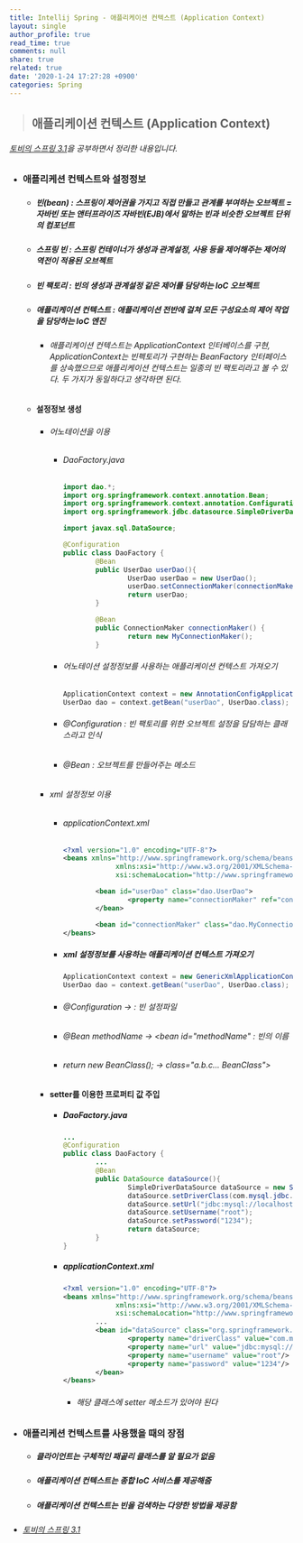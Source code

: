 ```yaml
---
title: Intellij Spring - 애플리케이션 컨텍스트 (Application Context)
layout: single
author_profile: true
read_time: true
comments: null
share: true
related: true
date: '2020-1-24 17:27:28 +0900'
categories: Spring
---
```


> ## 애플리케이션 컨텍스트 (Application Context)

###### [토비의 스프링 3.1]을 공부하면서 정리한 내용입니다.

* ### 애플리케션 컨텍스트와 설정정보
	* ##### 빈(bean) : 스프링이 제어권을 가지고 직접 만들고 관계를 부여하는 오브젝트 = 자바빈 또는 앤터프라이즈 자바빈(EJB)에서 말하는 빈과 비슷한 오브젝트 단위의 컴포넌트
	* ##### 스프링 빈 : 스프링 컨테이너가 생성과 관계설정, 사용 등을 제어해주는 제어의 역전이 적용된 오브젝트
	* ##### 빈 팩토리 : 빈의 생성과 관계설정 같은 제어를 담당하는 IoC 오브젝트 
	* ##### 애플리케이션 컨텍스트 : 애플리케이션 전반에 걸쳐 모든 구성요소의 제어 작업을 담당하는 IoC 엔진
		* ###### 애플리케이션 컨텍스트는 ApplicationContext 인터베이스를 구현, ApplicationContext는 빈펙토리가 구현하는 BeanFactory 인터페이스를 상속했으므로 애플리케이션 컨텍스트는 일종의 빈 팩토리라고 볼 수 있다. 두 가지가 동일하다고 생각하면 된다.
	* #### 설정정보 생성
		* ###### 어노테이션을 이용
			* ###### DaoFactory.java
				```java
				import dao.*;
				import org.springframework.context.annotation.Bean;
				import org.springframework.context.annotation.Configuration;
				import org.springframework.jdbc.datasource.SimpleDriverDataSource;

				import javax.sql.DataSource;

				@Configuration
				public class DaoFactory {
						@Bean
						public UserDao userDao(){
								UserDao userDao = new UserDao();
								userDao.setConnectionMaker(connectionMaker());
								return userDao;
						}

						@Bean
						public ConnectionMaker connectionMaker() {
								return new MyConnectionMaker();
						}			
				```
				
			* ###### 어노테이션 설정정보를 사용하는 애플리케이션 컨텍스트 가져오기
				```java
				ApplicationContext context = new AnnotationConfigApplicationContext((DaoFactory.class));
				UserDao dao = context.getBean("userDao", UserDao.class);				
				```
			* ###### @Configuration : 빈 팩토리를 위한 오브젝트 설정을 담담하는 클래스라고 인식
			* ###### @Bean : 오브젝트를 만들어주는 메소드
		*  ###### xml 설정정보 이용
			*  ###### applicationContext.xml
				```xml
				<?xml version="1.0" encoding="UTF-8"?>
				<beans xmlns="http://www.springframework.org/schema/beans"
							 xmlns:xsi="http://www.w3.org/2001/XMLSchema-instance"
							 xsi:schemaLocation="http://www.springframework.org/schema/beans http://www.springframework.org/schema/beans/spring-beans.xsd">

						<bean id="userDao" class="dao.UserDao">
								<property name="connectionMaker" ref="connectionMaker"/>
						</bean>

						<bean id="connectionMaker" class="dao.MyConnectionMaker"/>
				</beans>
				```
			* ##### xml 설정정보를 사용하는 애플리케이션 컨텍스트 가져오기
				```java
				ApplicationContext context = new GenericXmlApplicationContext("applicationContext.xml");
				UserDao dao = context.getBean("userDao", UserDao.class);				
				```
			* ###### @Configuration -> <beans> : 빈 설정파일
			* ###### @Bean methodName -> <bean id="methodName" : 빈의 이름
			* ###### return new BeanClass(); -> class="a.b.c... BeanClass">
		* #### setter를 이용한 프로퍼티 값 주입
			* ##### DaoFactory.java
				```java
				...
				@Configuration
				public class DaoFactory {				
						...
						@Bean
						public DataSource dataSource(){
								SimpleDriverDataSource dataSource = new SimpleDriverDataSource();
								dataSource.setDriverClass(com.mysql.jdbc.Driver.class);
								dataSource.setUrl("jdbc:mysql://localhost:3306/SPRING");
								dataSource.setUsername("root");
								dataSource.setPassword("1234");
								return dataSource;
						}
				}
				```
			* ##### applicationContext.xml
				```xml
				<?xml version="1.0" encoding="UTF-8"?>
				<beans xmlns="http://www.springframework.org/schema/beans"
							 xmlns:xsi="http://www.w3.org/2001/XMLSchema-instance"
							 xsi:schemaLocation="http://www.springframework.org/schema/beans http://www.springframework.org/schema/beans/spring-beans.xsd">
						...
						<bean id="dataSource" class="org.springframework.jdbc.datasource.SimpleDriverDataSource">
								<property name="driverClass" value="com.mysql.jdbc.Driver"/>
								<property name="url" value="jdbc:mysql://localhost:3306/SPRING?useSSL=false"/>
								<property name="username" value="root"/>
								<property name="password" value="1234"/>
						</bean>
				</beans>
				```
				* ###### 해당 클래스에 setter 메소드가 있어야 된다
* ### 애플리케션 컨텍스트를 사용했을 때의 장점
	* ##### 클라이언트는 구체적인 패곹리 클래스를 알 필요가 없음
	* ##### 애플리케이션 컨텍스트는 종합 IoC 서비스를 제공해줌
	* ##### 애플리케이션 컨텍스트는 빈을 검색하는 다양한 방법을 제공함

* ###### [토비의 스프링 3.1]


[토비의 스프링 3.1]: https://book.naver.com/bookdb/book_detail.nhn?bid=7006516